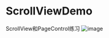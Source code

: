 # ScrollViewDemo

ScrollView和PageControl练习
![image](https://github.com/goyuanfang/ScrollViewDemo/tree/master/image/screen1.png)
